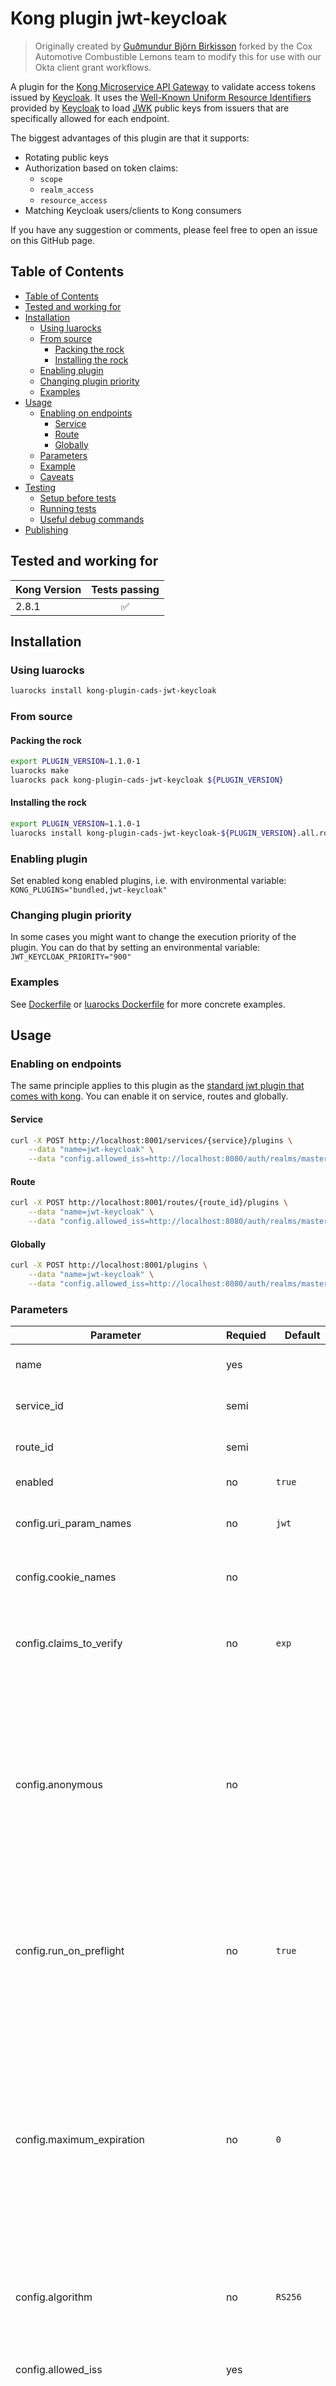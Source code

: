 <h1>Kong plugin jwt-keycloak</h1>

> Originally created by [Guðmundur Björn Birkisson](https://github.com/gbbirkisson) forked by the Cox Automotive Combustible Lemons team to modify this for use with our Okta client grant workflows.

A plugin for the [Kong Microservice API Gateway](https://konghq.com/solutions/gateway/) to validate access tokens issued by [Keycloak](https://www.keycloak.org/). It uses the [Well-Known Uniform Resource Identifiers](https://tools.ietf.org/html/rfc5785) provided by [Keycloak](https://www.keycloak.org/) to load [JWK](https://tools.ietf.org/html/rfc7517) public keys from issuers that are specifically allowed for each endpoint.

The biggest advantages of this plugin are that it supports:

* Rotating public keys
* Authorization based on token claims:
    * `scope`
    * `realm_access`
    * `resource_access`
* Matching Keycloak users/clients to Kong consumers

If you have any suggestion or comments, please feel free to open an issue on this GitHub page.

## Table of Contents

- [Table of Contents](#table-of-contents)
- [Tested and working for](#tested-and-working-for)
- [Installation](#installation)
  - [Using luarocks](#using-luarocks)
  - [From source](#from-source)
    - [Packing the rock](#packing-the-rock)
    - [Installing the rock](#installing-the-rock)
  - [Enabling plugin](#enabling-plugin)
  - [Changing plugin priority](#changing-plugin-priority)
  - [Examples](#examples)
- [Usage](#usage)
  - [Enabling on endpoints](#enabling-on-endpoints)
    - [Service](#service)
    - [Route](#route)
    - [Globally](#globally)
  - [Parameters](#parameters)
  - [Example](#example)
  - [Caveats](#caveats)
- [Testing](#testing)
  - [Setup before tests](#setup-before-tests)
  - [Running tests](#running-tests)
  - [Useful debug commands](#useful-debug-commands)
- [Publishing](#publishing)


## Tested and working for

| Kong Version |   Tests passing    |
| ------------ | :----------------: |
| 2.8.1        | :white_check_mark: |


## Installation

### Using luarocks

```bash
luarocks install kong-plugin-cads-jwt-keycloak
```

### From source

#### Packing the rock

```bash
export PLUGIN_VERSION=1.1.0-1
luarocks make
luarocks pack kong-plugin-cads-jwt-keycloak ${PLUGIN_VERSION}
```

#### Installing the rock

```bash
export PLUGIN_VERSION=1.1.0-1
luarocks install kong-plugin-cads-jwt-keycloak-${PLUGIN_VERSION}.all.rock
```

### Enabling plugin

Set enabled kong enabled plugins, i.e. with environmental variable: `KONG_PLUGINS="bundled,jwt-keycloak"`

### Changing plugin priority

In some cases you might want to change the execution priority of the plugin. You can do that by setting an environmental variable: `JWT_KEYCLOAK_PRIORITY="900"`

### Examples

See [Dockerfile](./Dockerfile) or [luarocks Dockerfile](./luarocks.Dockerfile) for more concrete examples.

## Usage

### Enabling on endpoints

The same principle applies to this plugin as the [standard jwt plugin that comes with kong](https://docs.konghq.com/hub/kong-inc/jwt/). You can enable it on service, routes and globally.

#### Service

```bash
curl -X POST http://localhost:8001/services/{service}/plugins \
    --data "name=jwt-keycloak" \
    --data "config.allowed_iss=http://localhost:8080/auth/realms/master"
```

#### Route
```bash
curl -X POST http://localhost:8001/routes/{route_id}/plugins \
    --data "name=jwt-keycloak" \
    --data "config.allowed_iss=http://localhost:8080/auth/realms/master"
```

#### Globally

```bash
curl -X POST http://localhost:8001/plugins \
    --data "name=jwt-keycloak" \
    --data "config.allowed_iss=http://localhost:8080/auth/realms/master"
```

### Parameters

| Parameter                              | Requied | Default           | Description                                                                                                                                                                                                                                                                                                                                                                              |
| -------------------------------------- | ------- | ----------------- | ---------------------------------------------------------------------------------------------------------------------------------------------------------------------------------------------------------------------------------------------------------------------------------------------------------------------------------------------------------------------------------------- |
| name                                   | yes     |                   | The name of the plugin to use, in this case `keycloak-jwt`.                                                                                                                                                                                                                                                                                                                              |
| service_id                             | semi    |                   | The id of the Service which this plugin will target.                                                                                                                                                                                                                                                                                                                                     |
| route_id                               | semi    |                   | The id of the Route which this plugin will target.                                                                                                                                                                                                                                                                                                                                       |
| enabled                                | no      | `true`            | Whether this plugin will be applied.                                                                                                                                                                                                                                                                                                                                                     |
| config.uri_param_names                 | no      | `jwt`             | A list of querystring parameters that Kong will inspect to retrieve JWTs.                                                                                                                                                                                                                                                                                                                |
| config.cookie_names                    | no      |                   | A list of cookie names that Kong will inspect to retrieve JWTs.                                                                                                                                                                                                                                                                                                                          |
| config.claims_to_verify                | no      | `exp`             | A list of registered claims (according to [RFC 7519](https://tools.ietf.org/html/rfc7519)) that Kong can verify as well. Accepted values: `exp`, `nbf`.                                                                                                                                                                                                                                  |
| config.anonymous                       | no      |                   | An optional string (consumer uuid) value to use as an “anonymous” consumer if authentication fails. If empty (default), the request will fail with an authentication failure `4xx`. Please note that this value must refer to the Consumer `id` attribute which is internal to Kong, and not its `custom_id`.                                                                            |
| config.run_on_preflight                | no      | `true`            | A boolean value that indicates whether the plugin should run (and try to authenticate) on `OPTIONS` preflight requests, if set to false then `OPTIONS` requests will always be allowed.                                                                                                                                                                                                  |
| config.maximum_expiration              | no      | `0`               | An integer limiting the lifetime of the JWT to `maximum_expiration` seconds in the future. Any JWT that has a longer lifetime will rejected (HTTP 403). If this value is specified, `exp` must be specified as well in the `claims_to_verify` property. The default value of `0` represents an indefinite period. Potential clock skew should be considered when configuring this value. |
| config.algorithm                       | no      | `RS256`           | The algorithm used to verify the token’s signature. Can be `HS256`, `HS384`, `HS512`, `RS256`, or `ES256`.                                                                                                                                                                                                                                                                               |
| config.allowed_iss                     | yes     |                   | A list of allowed issuers for this route/service/api. Can be specified as a `string` or as a [Pattern](http://lua-users.org/wiki/PatternsTutorial).                                                                                                                                                                                                                                      |
| config.iss_key_grace_period            | no      | `10`              | An integer that sets the number of seconds until public keys for an issuer can be updated after writing new keys to the cache. This is a guard so that the Kong cache will not invalidate every time a token signed with an invalid public key is sent to the plugin.                                                                                                                    |
| config.well_known_template             | false   | *see description* | A string template that the well known endpoint for keycloak is created from. String formatting is applied on the template and `%s` is replaced by the issuer of the token. Default value is `%s/.well-known/openid-configuration`                                                                                                                                                        |
| config.scope_claim                     | no      | `scope`           | A string to identify which jwt claim contains your scopes for authorization, i.e. `["scope"]` or `[scp]`.                                                                                                                                                                                                                                           |
| config.scope                           | no      |                   | A list of scopes the token must have to access the api, i.e. `["email"]`. The token only has to have one of the listed scopes to be authorized.                                                                                                                                                                                                                                          |
| config.roles                           | no      |                   | A list of roles of current client the token must have to access the api, i.e. `["uma_protection"]`. The token only has to have one of the listed roles to be authorized.                                                                                                                                                                                                                 |
| config.realm_roles                     | no      |                   | A list of realm roles (`realm_access`) the token must have to access the api, i.e. `["offline_access"]`. The token only has to have one of the listed roles to be authorized.                                                                                                                                                                                                            |
| config.client_roles                    | no      |                   | A list of roles of a different client (`resource_access`) the token must have to access the api, i.e. `["account:manage-account"]`. The format for each entry should be `<CLIENT_NAME>:<ROLE_NAME>`. The token only has to have one of the listed roles to be authorized.                                                                                                                |
| config.consumer_match                  | no      | `false`           | A boolean value that indicates if the plugin should find a kong consumer with `id`/`custom_id` that equals the `consumer_match_claim` claim in the access token.                                                                                                                                                                                                                         |
| config.consumer_match_claim            | no      | `azp`             | The claim name in the token that the plugin will try to match the kong `id`/`custom_id` against.                                                                                                                                                                                                                                                                                         |
| config.consumer_match_claim_custom_id  | no      | `false`           | A boolean value that indicates if the plugin should match the `consumer_match_claim` claim against the consumers `id` or `custom_id`. By default it matches the consumer against the `id`.                                                                                                                                                                                               |
| config.consumer_match_ignore_not_found | no      | `false`           | A boolean value that indicates if the request should be let through regardless if the plugin is able to match the request to a kong consumer or not.                                                                                                                                                                                                                                     |

### Example

Create service and add the plugin to it, and lastly create a route:

```bash
curl -X POST http://localhost:8001/services \
    --data "name=mockbin-echo" \
    --data "url=http://mockbin.org/echo"

curl -X POST http://localhost:8001/services/mockbin-echo/plugins \
    --data "name=jwt-keycloak" \
    --data "config.allowed_iss=http://localhost:8080/auth/realms/master"

curl -X POST http://localhost:8001/services/mockbin-echo/routes \
    --data "paths=/" 
```

Then you can call the API:

```bash
curl http://localhost:8000/
```

This should give you a 401 unauthorized. But if we call the API with a token:

```bash
export CLIENT_ID=<YOUR_CLIENT_ID>
export CLIENT_SECRET=<YOUR_CLIENT_SECRET>

export TOKENS=$(curl -s -X POST \
-H "Content-Type: application/x-www-form-urlencoded" \
-d "grant_type=client_credentials" \
-d "client_id=${CLIENT_ID}" \
-d "client_secret=${CLIENT_SECRET}" \
http://localhost:8080/auth/realms/master/protocol/openid-connect/token)

export ACCESS_TOKEN=$(echo ${TOKENS} | jq -r ".access_token")

curl -H "Authorization: Bearer ${ACCESS_TOKEN}" http://localhost:8000/ \
    --data "plugin=working"
```

This should give you the response: `plugin=working`

### Caveats

To verify token issuers, this plugin needs to be able to access the `<ISSUER_REALM_URL>/.well-known/openid-configuration` and `<ISSUER_REALM_URL>/protocol/openid-connect/certs` endpoints of keycloak. If you are getting the error `{ "message": "Unable to get public key for issuer" }` it is probably because for some reason the plugin is unable to access these endpoints.

## Testing

Requires:
* make
* docker

**Because testing uses docker host networking it does not work on MacOS**

### Setup before tests

```bash
make keycloak-start
```

### Running tests

```bash
make test-unit # Unit tests
make test-integration # Integration tests with postgres
make test-integration KONG_DATABASE=cassandra # Integration tests with cassandra
make test # All test with postgres
make test KONG_DATABASE=cassandra # All test with cassandra
make test-all # All test with cassandra and postgres and multiple versions of kong
```

### Useful debug commands

```bash
make kong-log # For proxy logs
make kong-err-proxy # For proxy error logs
make kong-err-admin # For admin error logs
```

## Publishing
The steps to publish the plugin are as follows:
1. Run tests
```
make test
```
1. Make a new rockspec file matching your target version, with updated version and tag.
1. Update the [handler's version](src/handler.lua#l27)
1. Update the [Makefiles's version](Makefile#l8)
1. Commit code, merge to master, then create a github release 
1. export your luarocks api key to the environment:
```
export API_KEY=<BLAH>
```
1. Publish
```
make upload
``` 
